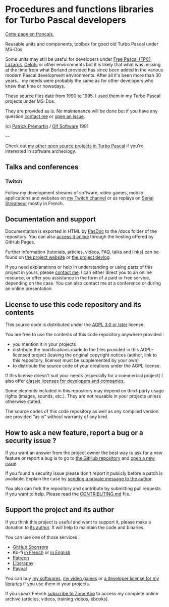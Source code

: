 # Procedures and functions libraries for Turbo Pascal developers

[Cette page en français.](LISEZMOI.md)

Reusable units and components, toolbox for good old Turbo Pascal under MS-Dos.

Some units may still be useful for developers under [Free Pascal (FPC)](https://developpeur-pascal.fr/free-pascal.html), [Lazarus](https://developpeur-pascal.fr/lazarus.html), [Delphi](https://developpeur-pascal.fr/delphi.html) or other environments but it is likely that what was missing at the time from what Borland provided has since been added in the various modern Pascal development environments. After all it's been more than 30 years... my needs were probably the same as for other developers who knew that time or nowadays.

These source files date from 1990 to 1995. I used them in my Turbo Pascal projects under MS-Dos.

They are provided as is. No maintenance will be done but if you have any question [contact me](https://developpeur-pascal.fr/nous-contacter.php) or [open an issue](https://github.com/DeveloppeurPascal/librairies-TurboPascal/issues).

(c) [Patrick Prémartin](https://developpeur-pascal.fr/a-propos-de-l-auteur.html) / [Olf Software](https://olfsoftware.fr) 1991

--

Check out [my other open source projects in Turbo Pascal](https://github.com/DeveloppeurPascal?tab=repositories&q=TurboPascal&type=&language=&sort=) if you're interested in software archeology.

## Talks and conferences

### Twitch

Follow my development streams of software, video games, mobile applications and websites on [my Twitch channel](https://www.twitch.tv/patrickpremartin) or as replays on [Serial Streameur](https://serialstreameur.fr) mostly in French.

## Documentation and support

Documentation is exported in HTML by [PasDoc](https://pasdoc.github.io) to the /docs folder of the repository. You can also [access it online](https://developpeurpascal.github.io/librairies-TurboPascal) through the hosting offered by GitHub Pages.

Further information (tutorials, articles, videos, FAQ, talks and links) can be found on [the project website](https://pascallib.developpeur-pascal.fr/) or [the project devlog](https://developpeur-pascal.fr/mes-librairies-pour-turbo-pascal.html).

If you need explanations or help in understanding or using parts of this project in yours, please [contact me](https://developpeur-pascal.fr/nous-contacter.php). I can either direct you to an online resource, or offer you assistance in the form of a paid or free service, depending on the case. You can also contact me at a conference or during an online presentation.

## License to use this code repository and its contents

This source code is distributed under the [AGPL 3.0 or later](https://choosealicense.com/licenses/agpl-3.0/) license.

You are free to use the contents of this code repository anywhere provided :
* you mention it in your projects
* distribute the modifications made to the files provided in this AGPL-licensed project (leaving the original copyright notices (author, link to this repository, license) must be supplemented by your own)
* to distribute the source code of your creations under the AGPL license.

If this license doesn't suit your needs (especially for a commercial project) I also offer [classic licenses for developers and companies](https://pascallib.developpeur-pascal.fr/).

Some elements included in this repository may depend on third-party usage rights (images, sounds, etc.). They are not reusable in your projects unless otherwise stated.

The source codes of this code repository as well as any compiled version are provided “as is” without warranty of any kind.

## How to ask a new feature, report a bug or a security issue ?

If you want an answer from the project owner the best way to ask for a new feature or report a bug is to go to [the GitHub repository](https://github.com/DeveloppeurPascal/librairies-TurboPascal) and [open a new issue](https://github.com/DeveloppeurPascal/librairies-TurboPascal/issues).

If you found a security issue please don't report it publicly before a patch is available. Explain the case by [sending a private message to the author](https://developpeur-pascal.fr/nous-contacter.php).

You also can fork the repository and contribute by submitting pull requests if you want to help. Please read the [CONTRIBUTING.md](CONTRIBUTING.md) file.

## Support the project and its author

If you think this project is useful and want to support it, please make a donation to [its author](https://github.com/DeveloppeurPascal). It will help to maintain the code and binaries.

You can use one of those services :

* [GitHub Sponsors](https://github.com/sponsors/DeveloppeurPascal)
* Ko-fi [in French](https://ko-fi.com/patrick_premartin_fr) or [in English](https://ko-fi.com/patrick_premartin_en)
* [Patreon](https://www.patreon.com/patrickpremartin)
* [Liberapay](https://liberapay.com/PatrickPremartin)
* [Paypal](https://www.paypal.com/paypalme/patrickpremartin)

You can buy [my softwares](https://lic.olfsoftware.fr/products.php?lng=en), [my video games](https://lic.gamolf.fr/products.php?lng=en) or [a developer license for my libraries](https://lic.developpeur-pascal.fr/products.php?lng=en) if you use them in your projects.

If you speak French [subscribe to Zone Abo](https://zone-abo.fr/nos-abonnements.php) to access my complete online archive (articles, videos, training videos, ebooks).
